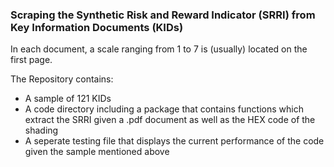 ### Scraping the Synthetic Risk and Reward Indicator (SRRI) from Key Information Documents (KIDs)

In each document, a scale ranging from 1 to 7 is (usually) located on the first page. 

The Repository contains:

* A sample of 121 KIDs 
* A code directory including a package that contains functions which extract the SRRI given a .pdf document as well as the HEX code of the shading
* A seperate testing file that displays the current performance of the code given the sample mentioned above

